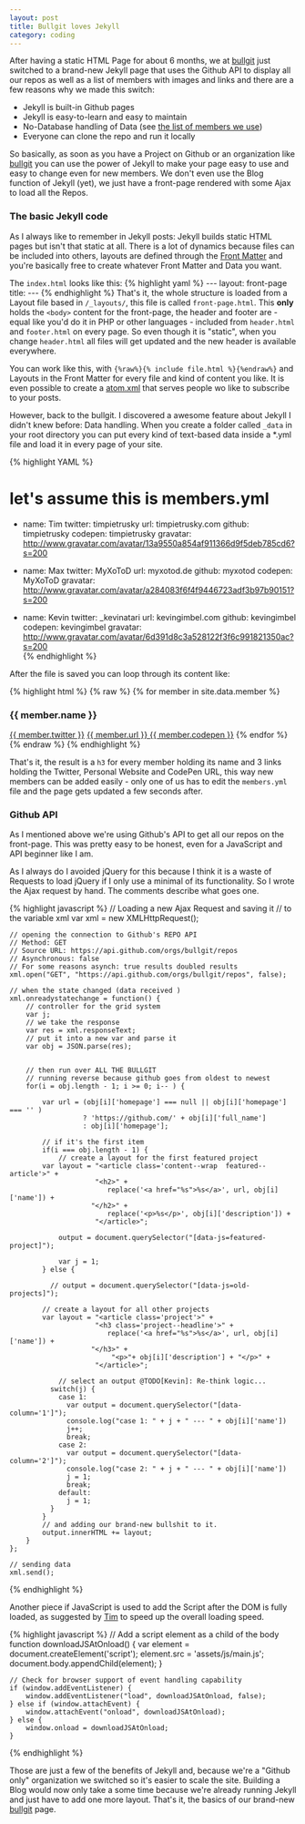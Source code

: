```yaml
---
layout: post
title: Bullgit loves Jekyll
category: coding
---
```


After having a static HTML Page for about 6 months, we at [bullgit](http://bullg.it) just switched to a brand-new Jekyll page that uses the Github API to display all our repos as well as a list of members with images and links and there are a few reasons why we made this switch:

* Jekyll is built-in Github pages
* Jekyll is easy-to-learn and easy to maintain
* No-Database handling of Data (see [the list of members we use](https://github.com/bullgit/bullgit.github.io/blob/master/_data/members.yml))
* Everyone can clone the repo and run it locally

So basically, as soon as you have a Project on Github or an organization like [bullgit](http://twitter.com/bullgit) you can use the power of Jekyll to make your page easy to use and easy to change even for new members. We don't even use the Blog function of Jekyll (yet), we just have a front-page rendered with some Ajax to load all the Repos. 

### The basic Jekyll code

As I always like to remember in Jekyll posts: Jekyll builds static HTML pages but isn't that static at all. There is a lot of dynamics because files can be included into others, layouts are defined through the [Front Matter](http://kevingimbel.com/jekyll-guide/first-page/) and you're basically free to create whatever Front Matter and Data you want. 

The `index.html` looks like this:
{% highlight yaml %}
    ---
    layout: front-page
    title: 
    ---
{% endhighlight %}
That's it, the whole structure is loaded from a Layout file based in `/_layouts/`, this file is called `front-page.html`. This **only** holds the `<body>` content for the front-page, the header and footer are - equal like you'd do it in PHP or other languages - included from `header.html` and `footer.html` on every page. So even though it is "static", when you change `header.html` all files will get updated and the new header is available everywhere.

You can work like this, with `{%raw%}{% include file.html %}{%endraw%}` and Layouts in the Front Matter for every file and kind of content you like. It is even possible to create a [atom.xml](http://kevingimbel.com/atom.xml) that serves people wo like to subscribe to your posts. 

However, back to the bullgit. I discovered a awesome feature about Jekyll I didn't knew before: Data handling. When you create a folder called `_data` in your root directory you can put every kind of text-based data inside a *.yml file and load it in every page of your site.

{% highlight YAML %}
# let's assume this is members.yml
- name: Tim
  twitter: timpietrusky
  url: timpietrusky.com
  github: timpietrusky
  codepen: timpietrusky
  gravatar: http://www.gravatar.com/avatar/13a9550a854af911366d9f5deb785cd6?s=200

- name: Max
  twitter: MyXoToD
  url: myxotod.de
  github: myxotod
  codepen: MyXoToD
  gravatar: http://www.gravatar.com/avatar/a284083f6f4f9446723adf3b97b90151?s=200

- name: Kevin
  twitter: _kevinatari
  url: kevingimbel.com
  github: kevingimbel
  codepen: kevingimbel
  gravatar: http://www.gravatar.com/avatar/6d391d8c3a528122f3f6c991821350ac?s=200  
{% endhighlight %}

After the file is saved you can loop through its content like:

{% highlight html %}
{% raw %}
{% for member in site.data.member %}
    <h3>{{ member.name }}</h3>
    <a href="https://twitter.com/{{member.twitter}}">{{ member.twitter }}</a>
    <a href="{{ member.url }}"> {{ member.url }} </a>
    <a href="http://codepen.io/{{ member.codepen }}">{{ member.codepen }}</a>
{% endfor %}
{% endraw %}
{% endhighlight %}

That's it, the result is a `h3` for every member holding its name and 3 links holding the Twitter, Personal Website and CodePen URL, this way new members can be added easily - only one of us has to edit the `members.yml` file and the page gets updated a few seconds after.

### Github API

As I mentioned above we're using Github's API to get all our repos on the front-page. This was pretty easy to be honest, even for a JavaScript and API beginner like I am. 

As I always do I avoided jQuery for this because I think it is a waste of Requests to load jQuery if I only use a minimal of its functionality. So I wrote the Ajax request by hand. The comments describe what goes one. 

{% highlight javascript %}
    // Loading a new Ajax Request and saving it
    // to the variable xml
    var xml = new XMLHttpRequest();

    // opening the connection to Github's REPO API
    // Method: GET
    // Source URL: https://api.github.com/orgs/bullgit/repos
    // Asynchronous: false 
    // For some reasons asynch: true results doubled results
    xml.open("GET", "https://api.github.com/orgs/bullgit/repos", false);

    // when the state changed (data received )
    xml.onreadystatechange = function() {
        // controller for the grid system
        var j;
        // we take the response
        var res = xml.responseText;
        // put it into a new var and parse it 
        var obj = JSON.parse(res);

        
        // then run over ALL THE BULLGIT
        // running reverse because github goes from oldest to newest
        for(i = obj.length - 1; i >= 0; i-- ) {

            var url = (obj[i]['homepage'] === null || obj[i]['homepage'] === '' )
                      ? 'https://github.com/' + obj[i]['full_name'] 
                      : obj[i]['homepage']; 

            // if it's the first item
            if(i === obj.length - 1) {
                // create a layout for the first featured project
            var layout = "<article class='content--wrap  featured--article'>" +
                         "<h2>" +
                            replace('<a href="%s">%s</a>', url, obj[i]['name']) + 
                        "</h2>" +
                            replace('<p>%s</p>', obj[i]['description']) +
                         "</article>";

                output = document.querySelector("[data-js=featured-project]"); 

                var j = 1;               
            } else {

              // output = document.querySelector("[data-js=old-projects]");

            // create a layout for all other projects
            var layout = "<article class='project'>" +
                         "<h3 class='project--headline'>" +
                            replace('<a href="%s">%s</a>', url, obj[i]['name']) + 
                        "</h3>" +
                             "<p>"+ obj[i]['description'] + "</p>" +
                         "</article>";

                // select an output @TODO[Kevin]: Re-think logic...
              switch(j) {
                case 1:
                  var output = document.querySelector("[data-column='1']");
                  console.log("case 1: " + j + " --- " + obj[i]['name'])
                  j++;
                  break;
                case 2:
                  var output = document.querySelector("[data-column='2']");
                  console.log("case 2: " + j + " --- " + obj[i]['name'])
                  j = 1;
                  break;
                default:
                  j = 1;
              }  
            }       
            // and adding our brand-new bullshit to it.
            output.innerHTML += layout;
        }
    };

    // sending data
    xml.send();
{% endhighlight %}

Another piece if JavaScript is used to add the Script after the DOM is fully loaded, as suggested by [Tim](http://twitter.com/timpietrusky) to speed up the overall loading speed. 

{% highlight javascript %}
    // Add a script element as a child of the body
    function downloadJSAtOnload() {
        var element = document.createElement('script');
        element.src = 'assets/js/main.js';
        document.body.appendChild(element);
    }

    // Check for browser support of event handling capability
    if (window.addEventListener) {
        window.addEventListener("load", downloadJSAtOnload, false);
    } else if (window.attachEvent) {
        window.attachEvent("onload", downloadJSAtOnload);
    } else {
        window.onload = downloadJSAtOnload;
    }
{% endhighlight %}

Those are just a few of the benefits of Jekyll and, because we're a "Github only" organization we switched so it's easier to scale the site. Building a Blog would now only take a some time because we're already running Jekyll and just have to add one more layout. That's it, the basics of our brand-new [bullgit](http://bullg.it) page.